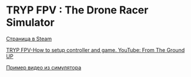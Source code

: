 # TRYP FPV : The Drone Racer Simulator

[Страница в Steam](https://store.steampowered.com/app/1881200/TRYP_FPV__The_Drone_Racer_Simulator/)

[TRYP FPV-How to setup controller and game. YouTube: From The Ground UP](https://www.youtube.com/watch?v=Ht4Hw-Rw85o)

[Пример видео из симулятора](https://www.youtube.com/watch?v=CHt-580uDtU)
